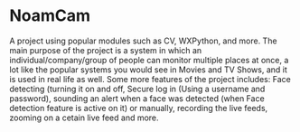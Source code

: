 # NoamCam
A project using popular modules such as CV, WXPython, and more.
The main purpose of the project is a system in which an individual/company/group of people can monitor multiple places at once, a lot like the popular systems you would see in Movies and TV Shows, and it is used in real life as well.
Some more features of the project includes: Face detecting (turning it on and off, Secure log in (Using a username and password), sounding an alert when a face was detected (when Face detection feature is active on it) or manually, recording the live feeds, zooming on a cetain live feed and more.
